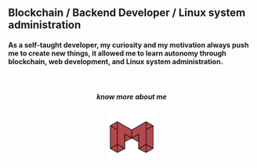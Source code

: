 ## Blockchain / Backend Developer / Linux system administration
#### As a self-taught developer, my curiosity and my motivation always push me to create new things, it allowed me to learn autonomy through blockchain, web development, and Linux system administration.

<br />


<h5 align="center">know more about me</h5>
<h5 align="center">
<a href="https://mazyar.info/" alt="blog" target="_blank"> <img  width="100" height="100" src="./assets/maz-logo-back-red.png"> </a></h5>

